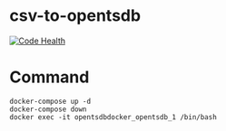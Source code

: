 # csv-to-opentsdb

[![Code Health](https://landscape.io/github/mildronize/csv-to-opentsdb/master/landscape.svg?style=flat)](https://landscape.io/github/mildronize/csv-to-opentsdb/master)

# Command
```
docker-compose up -d
docker-compose down
docker exec -it opentsdbdocker_opentsdb_1 /bin/bash
```
